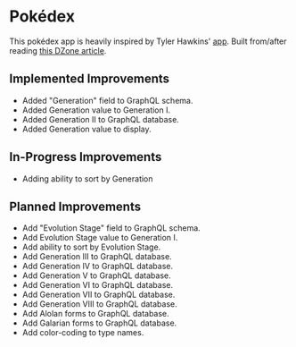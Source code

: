 # Pokédex

This pokédex app is heavily inspired by Tyler Hawkins' [app](http://tylerhawkins.info:3003/ "Tyler Hawkins' Pokédex"). Built from/after reading [this DZone article](https://dzone.com/articles/how-to-build-a-pokeacutedex-react-app-with-a-slash).

## Implemented Improvements
- Added "Generation" field to GraphQL schema.
- Added Generation value to Generation I.
- Added Generation II to GraphQL database.
- Added Generation value to display.

## In-Progress Improvements
- Adding ability to sort by Generation

## Planned Improvements
- Add "Evolution Stage" field to GraphQL schema.
- Add Evolution Stage value to Generation I.
- Add ability to sort by Evolution Stage.
- Add Generation III to GraphQL database.
- Add Generation IV to GraphQL database.
- Add Generation V to GraphQL database.
- Add Generation VI to GraphQL database.
- Add Generation VII to GraphQL database.
- Add Generation VIII to GraphQL database.
- Add Alolan forms to GraphQL database.
- Add Galarian forms to GraphQL database.
- Add color-coding to type names.